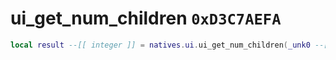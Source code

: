 # ui_get_num_children `0xD3C7AEFA`

```lua
local result --[[ integer ]] = natives.ui.ui_get_num_children(_unk0 --[[ integer ]])
```